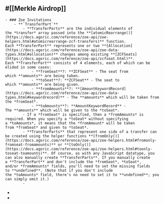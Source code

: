 ## #[[Merkle Airdrop]]
	- ### Zoe Invitations
		- **`TransferPart`**
			- **TransferParts** are the individual elements of the *transfer* array passed into the **[atomicRearrange()](https://docs.agoric.com/reference/zoe-api/zoe-helpers.html#atomicrearrange-zcf-transfers)** function. Each **TransferPart** represents one or two **[Allocation](https://docs.agoric.com/reference/zoe-api/zoe-data-types.html#allocation)** changes among existing **[ZCFSeats](https://docs.agoric.com/reference/zoe-api/zcfseat.html)**. Each **TransferPart** consists of 4 elements, each of which can be elided in some cases:
				- **fromSeat**?: **ZCFSeat** - The seat from which **amounts** are being taken.
				- **toSeat**?: **ZCFSeat** - The seat to which **amounts** are being given.
				- **fromAmounts**?: **[AmountKeywordRecord](https://docs.agoric.com/reference/zoe-api/zoe-data-types.html#keywordrecord)** - The **amounts** which will be taken from the *fromSeat*.
				- **toAmounts**?: **AmountKeywordRecord** - The **amounts** which will be given to the *toSeat*.
			- If a *fromSeat* is specified, then a *fromAmounts* is required. When you specify a *toSeat* without specifying a *toAmounts*, it means that the *fromAmount* will be taken from *fromSeat* and given to *toSeat*.
			- **TransferParts** that represent one side of a transfer can be created using the helper functions **[fromOnly()](https://docs.agoric.com/reference/zoe-api/zoe-helpers.html#fromonly-fromseat-fromamounts)** or **[toOnly()](https://docs.agoric.com/reference/zoe-api/zoe-helpers.html#toonly-toseat-toamounts)**. Of course, as with any JavaScript datatype, you can also manually create **TransferParts**. If you manually create a **TransferPart** and don't include the *fromSeat*, *toSeat*, and/or *fromAmounts* fields, you'll need to set the missing fields to **undefined**. (Note that if you don't include the *toAmounts* field, there's no need to set it to **undefined**; you can simply omit it.)
			-
-
-